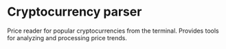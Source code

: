 # Cryptocurrency parser
Price reader for popular cryptocurrencies from the terminal. Provides tools for analyzing and processing price trends.
